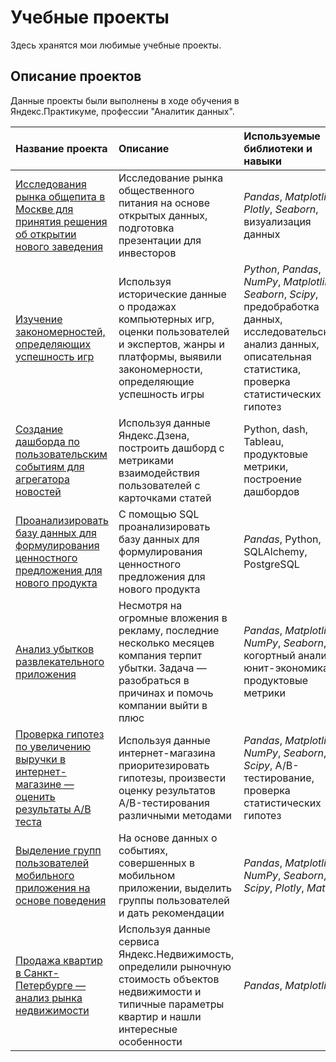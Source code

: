 # Учебные проекты

Здесь хранятся мои любимые учебные проекты.

## Описание проектов

Данные проекты были выполнены в ходе обучения в Яндекс.Практикуме, профессии "Аналитик данных".

| Название проекта | Описание | Используемые библиотеки и навыки | Направление деятельности | Сферы деятельности |
| :---------------------- | :---------------------- | :---------------------- | :---------------------- | :---------------------- 
| [Исследования рынка общепита в Москве для принятия решения об открытии нового заведения](Msk_Food_Service) | Исследование рынка общественного питания на основе открытых данных, подготовка презентации для инвесторов | *Pandas*, *Matplotlib*, *Plotly*, *Seaborn*, визуализация данных | Data Analyst, Маркетинг-аналитик, Аналитик (универсал) | Стартапы, Бизнес, Оффлайн | 
| [Изучение закономерностей, определяющих успешность игр](Game_Store) | Используя исторические данные о продажах компьютерных игр, оценки пользователей и экспертов, жанры и платформы, выявили закономерности, определяющие успешность игры | *Python*, *Pandas*, *NumPy*, *Matplotlib*, *Seaborn*, *Scipy*, предобработка данных, исследовательский анализ данных, описательная статистика, проверка статистических гипотез |  Маркетинг-аналитик, Продуктовый аналитик | Gamedev, Интернет-магазины | 
| [Создание дашборда по пользовательским событиям для агрегатора новостей](Dash) | Используя данные Яндекс.Дзена, построить дашборд с метриками взаимодействия пользователей с карточками статей | Python, dash, Tableau, продуктовые метрики, построение дашбордов | Маркетинг-аналитик, Data Analyst, Аналитик (универсал), BI-аналитик | Интернет-сервисы, Площадки объявлений |
| [Проанализировать базу данных для формулирования ценностного предложения для нового продукта](SQL) | С помощью  SQL проанализировать базу данных для формулирования ценностного предложения для нового продукта | *Pandas*, Python, SQLAlchemy, PostgreSQL | Data Analyst, Аналитик (универсал) | Стартапы, Бизнес |
| [Анализ убытков развлекательного приложения](Entertainment_App) | Несмотря на огромные вложения в рекламу, последние несколько месяцев компания терпит убытки. Задача — разобраться в причинах и помочь компании выйти в плюс | *Pandas*, *Matplotlib*, *NumPy*, *Seaborn*, когортный анализ, юнит-экономика, продуктовые метрики| Маркетинг- аналитик, Продуктовый аналитик | Интернет-сервисы, Стартапы |
| [Проверка гипотез по увеличению выручки в интернет-магазине — оценить результаты A/B теста](Online_Store_Revenue_) | Используя данные интернет-магазина приоритезировать гипотезы, произвести оценку результатов A/B-тестирования различными методами | *Pandas*, *Matplotlib*, *NumPy*, *Seaborn*, *Scipy*, A/B-тестирование, проверка статистических гипотез | Маркетинг-аналитик | Интернет-магазины | 
| [Выделение групп пользователей мобильного приложения на основе поведения](Users_Group_Mobile_App_) | На основе данных о событиях, совершенных в мобильном приложении, выделить группы пользователей и дать рекомендации| *Pandas*, *Matplotlib*, *NumPy*, *Seaborn*, *Scipy*, *Plotly*, *Math*  | Data Analyst, Аналитик (универсал) | Мобильные приложения, Интернет-магазины |
| [Продажа квартир в Санкт-Петербурге — анализ рынка недвижимости](SPB_Realty) | Используя данные сервиса Яндекс.Недвижимость, определили рыночную стоимость объектов недвижимости и типичные параметры квартир и нашли интересные особенности| *Pandas*, *Matplotlib* | Маркетинг-аналитик, Fraud-аналитик, Data Analyst | Интернет-сервисы, Площадки объявлений | 




